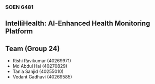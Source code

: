 ### SOEN 6481

## IntelliHealth: AI-Enhanced Health Monitoring Platform

## Team (Group 24)
- Rishi Ravikumar (40269971)
- Md Abdul Hai (40270829)
- Tania Sanjid (40255010)
- Vedant Gadhavi (40269585)


